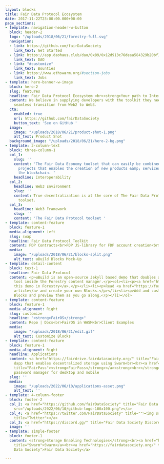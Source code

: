 ```yaml
---
layout: blocks
title: Fair Data Protocol Ecosystem
date: 2017-11-22T23:00:00.000+00:00
page_sections:
- template: navigation-header-w-button
  block: header-2
  logo: "/uploads/2018/06/21/forestry-full.svg"
  navigation:
  - link: https://github.com/fairDataSociety
    link_text: Get Started
  - link: https://app.daohaus.club/dao/0x89/0x12d913c76deaa584329b20bf10100a9736aa2ccc/proposals
    link_text: DAO
  - link: "#customize"
    link_text: Bounties
  - link: https://www.ethswarm.org/#section-jobs
    link_text: Jobs
- template: hero-banner-w-image
  block: hero-2
  slug: features
  headline: Fair Data Protocol Ecosystem <br><strong>Your path to Interoperability</strong>
  content: We believe in supplying developers with the toolkit they need to make a
    seamless transition from Web2 to Web3.
  cta:
    enabled: true
    url: https://github.com/fairDataSociety
    button_text: 'See on GitHub '
  image:
    image: "/uploads/2018/06/21/product-shot-1.png"
    alt_text: Product Shot
  background_image: "/uploads/2018/06/21/hero-2-bg.png"
- template: 3-column-text
  block: three-column-1
  col_1:
    slug: ''
    content: 'The Fair Data Economy toolset that can easily be combined with other
      projects that enables the creation of new products &amp; services leveraging
      the blockchain. '
    headline: Interoperability
  col_2:
    headline: Web3 Environment
    slug: ''
    content: True decentralization is at the core of The Fair Data Protocol Economy
      toolset.
  col_3:
    headline: Web3 Framework
    slug: ''
    content: 'The Fair Data Protocol toolset '
- template: content-feature
  block: feature-1
  media_alignment: Left
  slug: swap
  headline: Fair Data Protocol Toolkit
  content: FDP Contracts<br>FDP JS-library for FDP account creation<br>FDP Storage<br>BMT<br>Beeson<br>Blossom
  media:
    image: "/uploads/2018/06/21/blocks-split.png"
    alt_text: uBuild Blocks Mock-Up
- template: detail-content
  block: text-1
  headline: Fair Data Protocol
  content: <p>uBuild is an open-source Jekyll based demo that doubles as a builder
    tool inside the Forestry content manager.</p><ol><li><p><a href="https://app.forestry.io/quick-start?repo=forestryio/ubuild-jekyll&provider=github&engine=jekyll">Import
    this demo in Forestry</a>.</p></li><li><p>Read <a href="https://forestry.io/blog/ubuild-a-new-theme-for-static-sites-using-blocks/">our
    article</a> and create your own Blocks.</p></li><li><p>Add and customize the available
    Blocks and preview them as you go along.</p></li></ol>
- template: content-feature
  block: feature-1
  media_alignment: Right
  slug: customize
  headline: "<strong>FairOS</strong>"
  content: Repo | Docs<br>FairOS in WASM<br>Client Examples
  media:
    image: "/uploads/2018/06/21/edit.gif"
    alt_text: Customize Blocks
- template: content-feature
  block: feature-1
  media_alignment: Right
  headline: Applications
  content: <a href="https://fairdrive.fairdatasociety.org/" title="Fairdrive"><strong>FairDrive</strong></a><strong><br></strong>A
    dapp that enables decentralized storage using Swarm<br><br><a href="https://github.com/fairDataSociety/FairPass"
    title="FairPass"><strong>FairPass</strong></a><strong><br></strong>A decentralized
    password manager for desktop and mobile
  slug: ''
  media:
    image: "/uploads/2022/06/10/applications-asset.png"
    alt_text: ''
- template: 4-column-footer
  block: footer-2
  col_2: <a href="https://github.com/fairDataSociety" title="Fair Data Society GitHub"><img
    src="/uploads/2022/06/10/github-logo-100x100.png"></a>
  col_4: <a href="https://twitter.com/FairDataSociety" title=""><img src="/uploads/2022/06/10/twitter-logo-100-x-100-px.png"
    title="Twitter"></a>
  col_3: <a href="https://discord.gg/" title="Fair Data Society Discord"><img src="/uploads/2022/06/10/discord-logo-100x100.png"></a>
  image: ''
- template: simple-footer
  block: footer-1
  content: <strong>Storage Enabling Technologies</strong><br><a href="https://www.ethswarm.org/"
    title="Swarm">Swarm</a><br><a href="https://fairdatasociety.org/" title="Fair
    Data Society">Fair Data Society</a>

---
```

